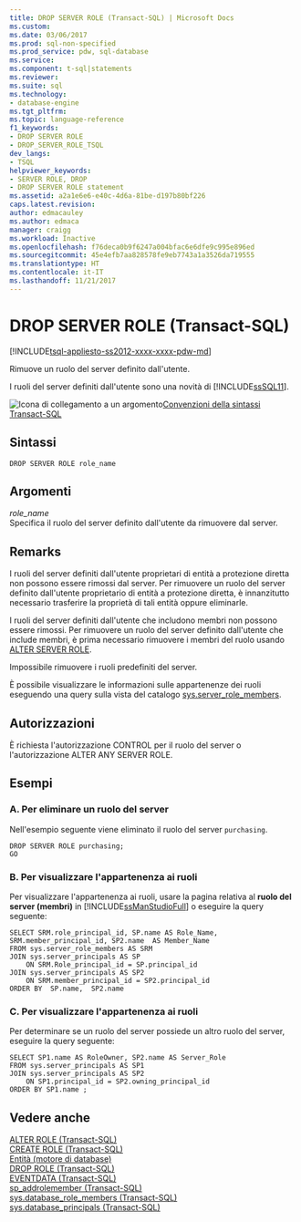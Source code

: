 ```yaml
---
title: DROP SERVER ROLE (Transact-SQL) | Microsoft Docs
ms.custom: 
ms.date: 03/06/2017
ms.prod: sql-non-specified
ms.prod_service: pdw, sql-database
ms.service: 
ms.component: t-sql|statements
ms.reviewer: 
ms.suite: sql
ms.technology:
- database-engine
ms.tgt_pltfrm: 
ms.topic: language-reference
f1_keywords:
- DROP SERVER ROLE
- DROP_SERVER_ROLE_TSQL
dev_langs:
- TSQL
helpviewer_keywords:
- SERVER ROLE, DROP
- DROP SERVER ROLE statement
ms.assetid: a2a1e6e6-e40c-4d6a-81be-d197b80bf226
caps.latest.revision: 
author: edmacauley
ms.author: edmaca
manager: craigg
ms.workload: Inactive
ms.openlocfilehash: f76deca0b9f6247a004bfac6e6dfe9c995e896ed
ms.sourcegitcommit: 45e4efb7aa828578fe9eb7743a1a3526da719555
ms.translationtype: HT
ms.contentlocale: it-IT
ms.lasthandoff: 11/21/2017
---
```

# <a name="drop-server-role-transact-sql"></a>DROP SERVER ROLE (Transact-SQL)
[!INCLUDE[tsql-appliesto-ss2012-xxxx-xxxx-pdw-md](../../includes/tsql-appliesto-ss2012-xxxx-xxxx-pdw-md.md)]

  Rimuove un ruolo del server definito dall'utente.  
  
 I ruoli del server definiti dall'utente sono una novità di [!INCLUDE[ssSQL11](../../includes/sssql11-md.md)].  
  
 ![Icona di collegamento a un argomento](../../database-engine/configure-windows/media/topic-link.gif "Icona di collegamento a un argomento")[Convenzioni della sintassi Transact-SQL](../../t-sql/language-elements/transact-sql-syntax-conventions-transact-sql.md)  
  
## <a name="syntax"></a>Sintassi  
  
```  
DROP SERVER ROLE role_name  
```  
  
## <a name="arguments"></a>Argomenti  
 *role_name*  
 Specifica il ruolo del server definito dall'utente da rimuovere dal server.  
  
## <a name="remarks"></a>Remarks  
 I ruoli del server definiti dall'utente proprietari di entità a protezione diretta non possono essere rimossi dal server. Per rimuovere un ruolo del server definito dall'utente proprietario di entità a protezione diretta, è innanzitutto necessario trasferire la proprietà di tali entità oppure eliminarle.  
  
 I ruoli del server definiti dall'utente che includono membri non possono essere rimossi. Per rimuovere un ruolo del server definito dall'utente che include membri, è prima necessario rimuovere i membri del ruolo usando [ALTER SERVER ROLE](../../t-sql/statements/alter-server-role-transact-sql.md).  
  
 Impossibile rimuovere i ruoli predefiniti del server.  
  
 È possibile visualizzare le informazioni sulle appartenenze dei ruoli eseguendo una query sulla vista del catalogo [sys.server_role_members](../../relational-databases/system-catalog-views/sys-server-role-members-transact-sql.md).  
  
## <a name="permissions"></a>Autorizzazioni  
 È richiesta l'autorizzazione CONTROL per il ruolo del server o l'autorizzazione ALTER ANY SERVER ROLE.  
  
## <a name="examples"></a>Esempi  
  
### <a name="a-to-drop-a-server-role"></a>A. Per eliminare un ruolo del server  
 Nell'esempio seguente viene eliminato il ruolo del server `purchasing`.  
  
```  
DROP SERVER ROLE purchasing;  
GO  
```  
  
### <a name="b-to-view-role-membership"></a>B. Per visualizzare l'appartenenza ai ruoli  
 Per visualizzare l'appartenenza ai ruoli, usare la pagina relativa al **ruolo del server (membri)** in [!INCLUDE[ssManStudioFull](../../includes/ssmanstudiofull-md.md)] o eseguire la query seguente:  
  
```  
SELECT SRM.role_principal_id, SP.name AS Role_Name,   
SRM.member_principal_id, SP2.name  AS Member_Name  
FROM sys.server_role_members AS SRM  
JOIN sys.server_principals AS SP  
    ON SRM.Role_principal_id = SP.principal_id  
JOIN sys.server_principals AS SP2   
    ON SRM.member_principal_id = SP2.principal_id  
ORDER BY  SP.name,  SP2.name  
```  
  
### <a name="c-to-view-role-membership"></a>C. Per visualizzare l'appartenenza ai ruoli  
 Per determinare se un ruolo del server possiede un altro ruolo del server, eseguire la query seguente:  
  
```  
SELECT SP1.name AS RoleOwner, SP2.name AS Server_Role  
FROM sys.server_principals AS SP1  
JOIN sys.server_principals AS SP2  
    ON SP1.principal_id = SP2.owning_principal_id   
ORDER BY SP1.name ;  
```  
  
## <a name="see-also"></a>Vedere anche  
 [ALTER ROLE &#40;Transact-SQL&#41;](../../t-sql/statements/alter-role-transact-sql.md)   
 [CREATE ROLE &#40;Transact-SQL&#41;](../../t-sql/statements/create-role-transact-sql.md)   
 [Entità &#40;motore di database&#41;](../../relational-databases/security/authentication-access/principals-database-engine.md)   
 [DROP ROLE &#40;Transact-SQL&#41;](../../t-sql/statements/drop-role-transact-sql.md)   
 [EVENTDATA &#40;Transact-SQL&#41;](../../t-sql/functions/eventdata-transact-sql.md)   
 [sp_addrolemember &#40;Transact-SQL&#41;](../../relational-databases/system-stored-procedures/sp-addrolemember-transact-sql.md)   
 [sys.database_role_members &#40;Transact-SQL&#41;](../../relational-databases/system-catalog-views/sys-database-role-members-transact-sql.md)   
 [sys.database_principals &#40;Transact-SQL&#41;](../../relational-databases/system-catalog-views/sys-database-principals-transact-sql.md)  
  
  
